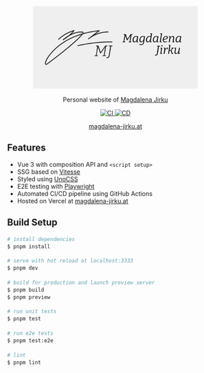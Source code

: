 <p align="center">
  <img src="/public/og-logo.png" alt="Logo" width="384px">
</p>

<p align="center">
  Personal website of <a href="https://github.com/Kesxhyx">
    Magdalena Jirku
  </a>
</p>

<p align="center">
  <a href="https://github.com/DerYeger/magdalena-jirku/actions/workflows/ci.yml">
    <img alt="CI" src="https://img.shields.io/github/workflow/status/DerYeger/magdalena-jirku/CI?label=ci&logo=github&color=#4DC71F">
  </a>
  <a href="https://github.com/DerYeger/magdalena-jirku/actions/workflows/cd.yml">
    <img alt="CD" src="https://img.shields.io/github/workflow/status/DerYeger/magdalena-jirku/CD?label=cd&logo=github&color=#4DC71F">
  </a>
</p>

<p align="center">
  <a href="https://magdalena-jirku.at">
    magdalena-jirku.at
  </a>
</p>

## Features

- Vue 3 with composition API and `<script setup>`
- SSG based on [Vitesse](https://github.com/antfu/vitesse)
- Styled using [UnoCSS](https://github.com/antfu/unocss)
- E2E testing with [Playwright](https://playwright.dev/)
- Automated CI/CD pipeline using GitHub Actions
- Hosted on Vercel at [magdalena-jirku.at](https://magdalena-jirku.at)

## Build Setup

```bash
# install dependencies
$ pnpm install

# serve with hot reload at localhost:3333
$ pnpm dev

# build for production and launch preview server
$ pnpm build
$ pnpm preview

# run unit tests
$ pnpm test

# run e2e tests
$ pnpm test:e2e

# lint
$ pnpm lint
```
